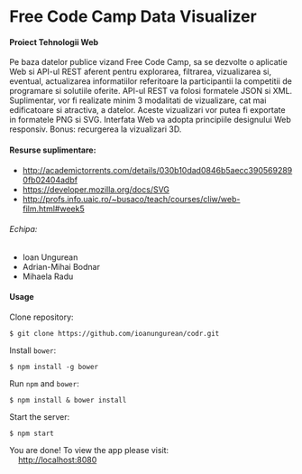 # Free Code Camp Data Visualizer
#### Proiect Tehnologii Web

Pe baza datelor publice vizand Free Code Camp, sa se dezvolte o aplicatie Web si API-ul REST aferent pentru explorarea, filtrarea, vizualizarea si, eventual, actualizarea informatiilor referitoare la participantii la competitii de programare si solutiile oferite. API-ul REST va folosi formatele JSON si XML. Suplimentar, vor fi realizate minim 3 modalitati de vizualizare, cat mai edificatoare si atractiva, a datelor. Aceste vizualizari vor putea fi exportate in formatele PNG si SVG. Interfata Web va adopta principiile designului Web responsiv. Bonus: recurgerea la vizualizari 3D.

#### Resurse suplimentare:
* http://academictorrents.com/details/030b10dad0846b5aecc3905692890fb02404adbf
* https://developer.mozilla.org/docs/SVG
* http://profs.info.uaic.ro/~busaco/teach/courses/cliw/web-film.html#week5


###### Echipa: 
* Ioan Ungurean
* Adrian-Mihai Bodnar
* Mihaela Radu

#### Usage
Clone repository:
```
$ git clone https://github.com/ioanungurean/codr.git
```

Install `bower`:
```
$ npm install -g bower 
```

Run `npm` and `bower`:
```
$ npm install & bower install
```

Start the server:
```
$ npm start
```

You are done! To view the app please visit: <br />
&nbsp;&nbsp;&nbsp;&nbsp;[http://localhost:8080](http://localhost:8080)
